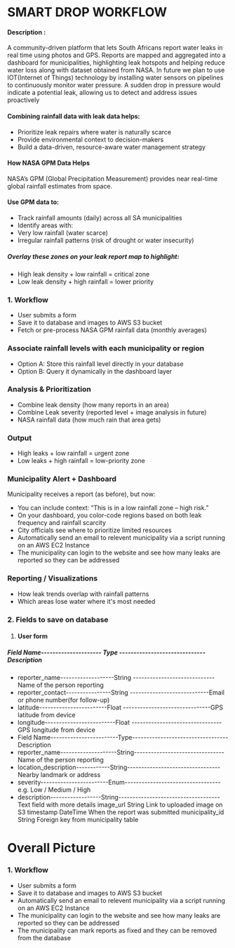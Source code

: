 # SMART DROP WORKFLOW 
#### Description :
A community-driven platform that lets South Africans report water leaks in real time using photos and GPS. Reports are mapped and aggregated into a dashboard for municipalities, highlighting leak hotspots and helping reduce water loss along with dataset obtained from NASA. In future we plan to use IOT(Internet of Things) technology by installing water sensors on pipelines to continuously monitor water pressure. A sudden drop in pressure would indicate a potential leak, allowing us to detect and address issues proactively

#### Combining rainfall data with leak data helps:
- Prioritize leak repairs where water is naturally scarce
- Provide environmental context to decision-makers
- Build a data-driven, resource-aware water management strategy

#### How NASA GPM Data Helps
NASA’s GPM (Global Precipitation Measurement) provides near real-time global rainfall estimates from space.
#### Use GPM data to:
- Track rainfall amounts (daily) across all SA municipalities
- Identify areas with:
- Very low rainfall (water scarce)
- Irregular rainfall patterns (risk of drought or water insecurity)
##### Overlay these zones on your leak report map to highlight:
- High leak density + low rainfall = critical zone
- Low leak density + high rainfall = lower priority

### 1. Workflow
- User submits a form 
- Save it to database and images to AWS S3 bucket
- Fetch or pre-process NASA GPM rainfall data (monthly averages)
### Associate rainfall levels with each municipality or region
- Option A: Store this rainfall level directly in your database
- Option B: Query it dynamically in the dashboard layer
###  Analysis & Prioritization
- Combine leak density (how many reports in an area)
- Combine Leak severity (reported level + image analysis in future)
- NASA rainfall data (how much rain that area gets)
### Output
- High leaks + low rainfall = urgent zone
- Low leaks + high rainfall = low-priority zone
### Municipality Alert + Dashboard
Municipality receives a report (as before), but now:
- You can include context: “This is in a low rainfall zone – high risk.”
- On your dashboard, you color-code regions based on both leak frequency and rainfall scarcity
- City officials see where to prioritize limited resources
- Automatically send an email to relevent municipality via a script running on an AWS EC2 Instance
- The municipality can login to the website and see how many leaks are reported so they can be addressed
### Reporting / Visualizations
- How leak trends overlap with rainfall patterns
- Which areas lose water where it's most needed

### 2. Fields to save on database
1. #### User form
##### Field Name--------------------- Type ------------------------------Description
- reporter_name-------------------String -----------------------------Name of the person reporting
- reporter_contact----------------String ----------------------------Email or phone number(for follow-up)
- latitude------------------------Float -------------------------------GPS latitude from device
- longitude-------------------------Float --------------------------------GPS longitude from device
- Field Name------------------------Type----------------------------------Description	
- reporter_name--------------------String--------------------------------Name of the person reporting
- location_description------------String---------------------------------Nearby landmark or address
- severity------------------------Enum----------------------------------e.g. Low / Medium / High
- description------------------String------------------------------------Text field with more details
image_url	String	Link to uploaded image on S3
timestamp	DateTime	When the report was submitted
municipality_id	String	Foreign key from municipality table


# Overall Picture 
### 1. Workflow
- User submits a form 
- Save it to database and images to AWS S3 bucket
- Automatically send an email to relevent municipality via a script running on an AWS EC2 Instance
- The municipality can login to the website and see how many leaks are reported so they can be addressed
- The municipality can mark reports as fixed and they can be removed from the database